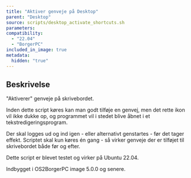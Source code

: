 ```yaml
---
title: "Aktiver genveje på Desktop"
parent: "Desktop"
source: scripts/desktop_activate_shortcuts.sh
parameters:
compatibility:  
  - "22.04"
  - "BorgerPC"
included_in_image: true
metadata:
  hidden: "true"
---
```


## Beskrivelse
"Aktiverer" genveje på skrivebordet.

Inden dette script køres kan man godt tilføje en genvej, men det rette ikon vil ikke dukke op, og programmet vil i stedet blive åbnet i et tekstredigeringsprogram.

Der skal logges ud og ind igen - eller alternativt genstartes - før det tager effekt.
Scriptet skal kun køres én gang - så virker genveje der er tilføjet til skrivebordet både før og efter.

Dette script er blevet testet og virker på Ubuntu 22.04.

Indbygget i OS2BorgerPC image 5.0.0 og senere. 
